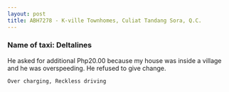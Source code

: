 ```yaml
---
layout: post
title: ABH7278 - K-ville Townhomes, Culiat Tandang Sora, Q.C.
---
```


### Name of taxi: Deltalines

He asked for additional Php20.00 because my house was inside a village and he was overspeeding. He refused to give change. 

```Over charging, Reckless driving```
